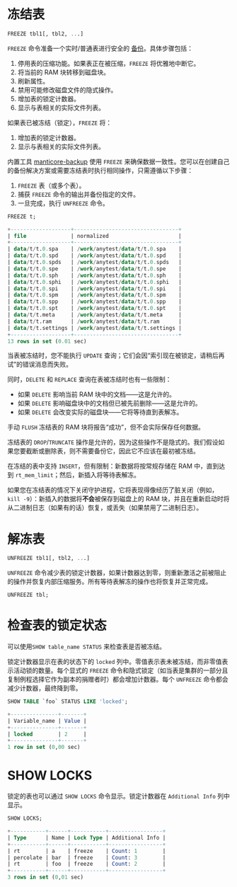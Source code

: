 # 冻结表

<!-- example freeze -->

```sql
FREEZE tbl1[, tbl2, ...]
```

`FREEZE` 命令准备一个实时/普通表进行安全的 [备份](../Securing_and_compacting_a_table/Backup_and_restore.md)。具体步骤包括：

1. 停用表的压缩功能。如果表正在被压缩，`FREEZE` 将优雅地中断它。
2. 将当前的 RAM 块转移到磁盘块。
3. 刷新属性。
4. 禁用可能修改磁盘文件的隐式操作。
5. 增加表的锁定计数器。
6. 显示与表相关的实际文件列表。

如果表已被冻结（锁定），`FREEZE` 将：

1. 增加表的锁定计数器。
2. 显示与表相关的实际文件列表。

内置工具 [manticore-backup](../Securing_and_compacting_a_table/Backup_and_restore.md) 使用 `FREEZE` 来确保数据一致性。您可以在创建自己的备份解决方案或需要冻结表时执行相同操作，只需遵循以下步骤：

1. `FREEZE` 表（或多个表）。
2. 捕获 `FREEZE` 命令的输出并备份指定的文件。
3. 一旦完成，执行 `UNFREEZE` 命令。

<!-- request Example -->
```sql
FREEZE t;
```

<!-- response Example -->
```sql
+-------------------+---------------------------------+
| file              | normalized                      |
+-------------------+---------------------------------+
| data/t/t.0.spa    | /work/anytest/data/t/t.0.spa    |
| data/t/t.0.spd    | /work/anytest/data/t/t.0.spd    |
| data/t/t.0.spds   | /work/anytest/data/t/t.0.spds   |
| data/t/t.0.spe    | /work/anytest/data/t/t.0.spe    |
| data/t/t.0.sph    | /work/anytest/data/t/t.0.sph    |
| data/t/t.0.sphi   | /work/anytest/data/t/t.0.sphi   |
| data/t/t.0.spi    | /work/anytest/data/t/t.0.spi    |
| data/t/t.0.spm    | /work/anytest/data/t/t.0.spm    |
| data/t/t.0.spp    | /work/anytest/data/t/t.0.spp    |
| data/t/t.0.spt    | /work/anytest/data/t/t.0.spt    |
| data/t/t.meta     | /work/anytest/data/t/t.meta     |
| data/t/t.ram      | /work/anytest/data/t/t.ram      |
| data/t/t.settings | /work/anytest/data/t/t.settings |
+-------------------+---------------------------------+
13 rows in set (0.01 sec)
```

<!-- end -->

当表被冻结时，您不能执行 `UPDATE` 查询；它们会因“索引现在被锁定，请稍后再试”的错误消息而失败。

同时，`DELETE` 和 `REPLACE` 查询在表被冻结时也有一些限制：

- 如果 `DELETE` 影响当前 RAM 块中的文档——这是允许的。
- 如果 `DELETE` 影响磁盘块中的文档但已被先前删除——这是允许的。
- 如果 `DELETE` 会改变实际的磁盘块——它将等待直到表解冻。

手动 `FLUSH` 冻结表的 RAM 块将报告“成功”，但不会实际保存任何数据。

冻结表的 `DROP`/`TRUNCATE` 操作是允许的，因为这些操作不是隐式的。我们假设如果您要截断或删除表，则不需要备份它，因此它不应该在最初被冻结。

在冻结的表中支持 `INSERT`，但有限制：新数据将按常规存储在 RAM 中，直到达到 `rt_mem_limit`；然后，新插入将等待表解冻。

如果您在冻结表的情况下关闭守护进程，它将表现得像经历了脏关闭（例如，`kill -9`）：新插入的数据将**不会**被保存到磁盘上的 RAM 块，并且在重新启动时将从二进制日志（如果有的话）恢复，或丢失（如果禁用了二进制日志）。

# 解冻表

<!-- example unfreeze -->

```sql
UNFREEZE tbl1[, tbl2, ...]
```

`UNFREEZE` 命令减少表的锁定计数器，如果计数器达到零，则重新激活之前被阻止的操作并恢复内部压缩服务。所有等待表解冻的操作也将恢复并正常完成。

<!-- request Example -->
```sql
UNFREEZE tbl;
```

<!-- end -->

# 检查表的锁定状态

<!-- example show_table_status -->

可以使用`SHOW table_name STATUS` 来检查表是否被冻结。

锁定计数器显示在表的状态下的 `locked` 列中。零值表示表未被冻结，而非零值表示活动锁的数量。每个显式的 `FREEZE` 命令和隐式锁定（如当表是集群的一部分且复制例程选择它作为副本的捐赠者时）都会增加计数器。每个 `UNFREEZE` 命令都会减少计数器，最终降到零。

<!-- request Example -->

```sql
SHOW TABLE `foo` STATUS LIKE 'locked';
```

<!-- response Example -->

```sql
+---------------+-------+
| Variable_name | Value |
+---------------+-------+
| locked        | 2     |
+---------------+-------+
1 row in set (0,00 sec)
```

<!-- end -->

# SHOW LOCKS

<!-- example show_locks -->

锁定的表也可以通过 `SHOW LOCKS` 命令显示。锁定计数器在 `Additional Info` 列中显示。

<!-- request Example -->

```sql
SHOW LOCKS;
```

<!-- response Example -->

```sql
+-----------+------+-----------+-----------------+
| Type      | Name | Lock Type | Additional Info |
+-----------+------+-----------+-----------------+
| rt        | a    | freeze    | Count: 1        |
| percolate | bar  | freeze    | Count: 3        |
| rt        | foo  | freeze    | Count: 2        |
+-----------+------+-----------+-----------------+
3 rows in set (0,01 sec)
```

<!-- end -->

